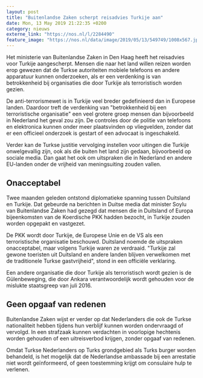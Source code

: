 ```yaml
---
layout: post
title: "Buitenlandse Zaken scherpt reisadvies Turkije aan"
date: Mon, 13 May 2019 21:22:35 +0200
category: nieuws
externe_link: "https://nos.nl/l/2284490"
feature_image: "https://nos.nl/data/image/2019/05/13/549749/1008x567.jpg"
---
```


<p>Het ministerie van Buitenlandse Zaken in Den Haag heeft het reisadvies voor Turkije aangescherpt. Mensen die naar het land willen reizen worden erop gewezen dat de Turkse autoriteiten mobiele telefoons en andere apparatuur kunnen onderzoeken, als er een verdenking is van betrokkenheid bij organisaties die door Turkije als terroristisch worden gezien.</p>
<p>De anti-terrorismewet is in Turkije veel breder gedefinieerd dan in Europese landen. Daardoor treft de verdenking van "betrokkenheid bij een terroristische organisatie" een veel grotere groep mensen dan bijvoorbeeld in Nederland het geval zou zijn. De controles door de politie van telefoons en elektronica kunnen onder meer plaatsvinden op vliegvelden, zonder dat er een officieel onderzoek is gestart of een advocaat is ingeschakeld.</p>
<p>Verder kan de Turkse justitie vervolging instellen voor uitingen die Turkije onwelgevallig zijn, ook als die buiten het land zijn gedaan, bijvoorbeeld op sociale media. Dan gaat het ook om uitspraken die in Nederland en andere EU-landen onder de vrijheid van meningsuiting zouden vallen.</p>
<h2>Onacceptabel</h2>
<p>Twee maanden geleden ontstond diplomatieke spanning tussen Duitsland en Turkije. Dat gebeurde na berichten in Duitse media dat minister Soylu van Buitenlandse Zaken had gezegd dat mensen die in Duitsland of Europa bijeenkomsten van de Koerdische PKK hadden bezocht, in Turkije zouden worden opgepakt en vastgezet.</p>
<p>De PKK wordt door Turkije, de Europese Unie en de VS als een terroristische organisatie beschouwd. Duitsland noemde de uitspraken onacceptabel, maar volgens Turkije waren ze verdraaid. "Turkije zal gewone toeristen uit Duitsland en andere landen blijven verwelkomen met de traditionele Turkse gastvrijheid", stond in een officiële verklaring.</p>
<p>Een andere organisatie die door Turkije als terroristisch wordt gezien is de Gülenbeweging, die door Ankara verantwoordelijk wordt gehouden voor de mislukte staatsgreep van juli 2016.</p>
<h2>Geen opgaaf van redenen</h2>
<p>Buitenlandse Zaken wijst er verder op dat Nederlanders die ook de Turkse nationaliteit hebben tijdens hun verblijf kunnen worden ondervraagd of vervolgd. In een strafzaak kunnen verdachten in voorlopige hechtenis worden gehouden of een uitreisverbod krijgen, zonder opgaaf van redenen.</p>
<p>Omdat Turkse Nederlanders op Turks grondgebied als Turks burger worden behandeld, is het mogelijk dat de Nederlandse ambassade bij een arrestatie niet wordt geïnformeerd, of geen toestemming krijgt om consulaire hulp te verlenen.</p>
